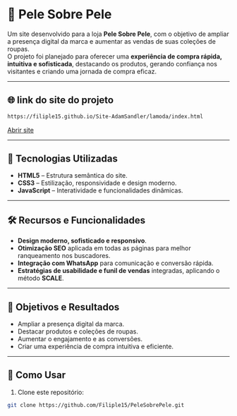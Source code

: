 # 👕 Pele Sobre Pele

Um site desenvolvido para a loja **Pele Sobre Pele**, com o objetivo de ampliar a presença digital da marca e aumentar as vendas de suas coleções de roupas.  
O projeto foi planejado para oferecer uma **experiência de compra rápida, intuitiva e sofisticada**, destacando os produtos, gerando confiança nos visitantes e criando uma jornada de compra eficaz.

---

##  🌐 link do site do projeto

```bash
https://filiple15.github.io/Site-AdamSandler/lamoda/index.html
```
<a href="" target="_blank">
  Abrir site
</a>

---

## 🌟 Tecnologias Utilizadas

- **HTML5** – Estrutura semântica do site.  
- **CSS3** – Estilização, responsividade e design moderno.  
- **JavaScript** – Interatividade e funcionalidades dinâmicas.  

---

## 🛠 Recursos e Funcionalidades

- **Design moderno, sofisticado e responsivo**.  
- **Otimização SEO** aplicada em todas as páginas para melhor ranqueamento nos buscadores.  
- **Integração com WhatsApp** para comunicação e conversão rápida.  
- **Estratégias de usabilidade e funil de vendas** integradas, aplicando o método **SCALE**.  

---

## 🎯 Objetivos e Resultados

- Ampliar a presença digital da marca.  
- Destacar produtos e coleções de roupas.  
- Aumentar o engajamento e as conversões.  
- Criar uma experiência de compra intuitiva e eficiente.  

---

## 📌 Como Usar

1. Clone este repositório:  
```bash
git clone https://github.com/Filiple15/PeleSobrePele.git
